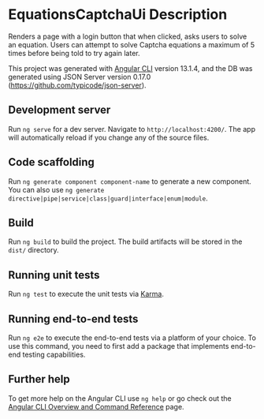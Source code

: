 # EquationsCaptchaUi Description

Renders a page with a login button that when clicked, asks users to solve an equation. Users can attempt to solve Captcha equations a maximum of 5 times before being told to try again later.

This project was generated with [Angular CLI](https://github.com/angular/angular-cli) version 13.1.4, and the DB was generated using JSON Server version 0.17.0 (https://github.com/typicode/json-server).

## Development server

Run `ng serve` for a dev server. Navigate to `http://localhost:4200/`. The app will automatically reload if you change any of the source files.

## Code scaffolding

Run `ng generate component component-name` to generate a new component. You can also use `ng generate directive|pipe|service|class|guard|interface|enum|module`.

## Build

Run `ng build` to build the project. The build artifacts will be stored in the `dist/` directory.

## Running unit tests

Run `ng test` to execute the unit tests via [Karma](https://karma-runner.github.io).

## Running end-to-end tests

Run `ng e2e` to execute the end-to-end tests via a platform of your choice. To use this command, you need to first add a package that implements end-to-end testing capabilities.

## Further help

To get more help on the Angular CLI use `ng help` or go check out the [Angular CLI Overview and Command Reference](https://angular.io/cli) page.
